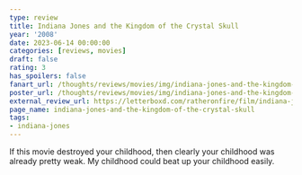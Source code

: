 ```yaml
---
type: review
title: Indiana Jones and the Kingdom of the Crystal Skull
year: '2008'
date: 2023-06-14 00:00:00
categories: [reviews, movies]
draft: false
rating: 3
has_spoilers: false
fanart_url: /thoughts/reviews/movies/img/indiana-jones-and-the-kingdom-of-the-crystal-skull_fanart.png
poster_url: /thoughts/reviews/movies/img/indiana-jones-and-the-kingdom-of-the-crystal-skull_poster.png
external_review_url: https://letterboxd.com/ratheronfire/film/indiana-jones-and-the-kingdom-of-the-crystal-skull/
page_name: indiana-jones-and-the-kingdom-of-the-crystal-skull
tags:
- indiana-jones
---
```


If this movie destroyed your childhood, then clearly your childhood was already pretty weak. My childhood could beat up your childhood easily.

